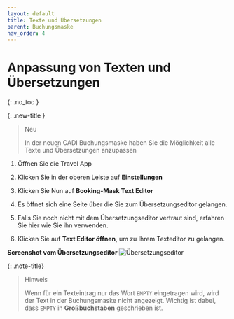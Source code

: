 ```yaml
---
layout: default
title: Texte und Übersetzungen
parent: Buchungsmaske
nav_order: 4
---
```


# Anpassung von Texten und Übersetzungen
{: .no_toc }

<!--
## Inhaltsverzeichnis
{: .no_toc .text-delta }

1. TOC
{:toc}
-->

{: .new-title }
> Neu
>
> In der neuen CADI Buchungsmaske haben Sie die Möglichkeit alle Texte und Übersetzungen anzupassen


1. Öffnen Sie die Travel App

2. Klicken Sie in der oberen Leiste auf **Einstellungen**
    
3. Klicken Sie Nun auf **Booking-Mask Text Editor**

4. Es öffnet sich eine Seite über die Sie zum Übersetzungseditor gelangen.

5. Falls Sie noch nicht mit dem Übersetzungseditor vertraut sind, erfahren Sie hier wie Sie ihn verwenden.

6. Klicken Sie auf **Text Editor öffnen**, um zu Ihrem Texteditor zu gelangen.

**Screenshot vom Übersetzungseditor**
![Übersetzungseditor](/CADI-Documentation/img/screenshot3.png)

{: .note-title}
> Hinweis
>
> Wenn für ein Texteintrag nur das Wort `EMPTY` eingetragen wird, wird der Text in der Buchungsmaske nicht angezeigt. Wichtig ist dabei, dass `EMPTY` in **Großbuchstaben** geschrieben ist.